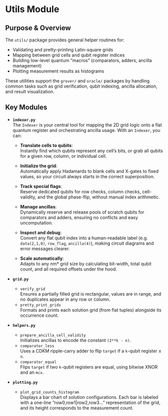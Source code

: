 # Utils Module

## Purpose & Overview

The `utils/` package provides general helper routines for:

- Validating and pretty-printing Latin-square grids  
- Mapping between grid cells and qubit register indices  
- Building low-level quantum “macros” (comparators, adders, ancilla management)  
- Plotting measurement results as histograms  

These utilities support the `grover/` and `oracle/` packages by handling common tasks such as grid verification, qubit indexing, ancilla allocation, and result visualization.

## Key Modules

- **`indexer.py`**  
  The `Indexer` is your central tool for mapping the 2D grid logic onto a flat quantum register and orchestrating ancilla usage. With an `Indexer`, you can:

  - **Translate cells to qubits**:  
    Instantly find which qubits represent any cell’s bits, or grab all qubits for a given row, column, or individual cell.

  - **Initialize the grid**:  
    Automatically apply Hadamards to blank cells and X-gates to fixed values, so your circuit always starts in the correct superposition.

  - **Track special flags**:  
    Reserve dedicated qubits for row checks, column checks, cell-validity, and the global phase-flip, without manual index arithmetic.

  - **Manage ancillas**:  
    Dynamically reserve and release pools of scratch qubits for comparators and adders, ensuring no conflicts and easy uncomputation.

  - **Inspect and debug**:  
    Convert any flat qubit index into a human-readable label (e.g. `data(2,1,0)`, `row_flag`, `ancilla(4)`), making circuit diagrams and error messages clearer.

  - **Scale automatically**:  
    Adapts to any *n*m* grid size by calculating bit-width, total qubit count, and all required offsets under the hood.


- **`grid.py`**  
  - `verify_grid`  
    Ensures a partially filled grid is rectangular, values are in range, and no duplicates appear in any row or column.  
  - `pretty_print_grids`  
    Formats and prints each solution grid (from flat tuples) alongside its occurrence count.

- **`helpers.py`**  
  - `prepare_ancilla_cell_validity`  
    Initializes ancillas to encode the constant `(2**k - n)`.  
  - `comparator_less`  
    Uses a CDKM ripple-carry adder to flip `target` if a `k`-qubit register ≥ `n`.  
  - `comparator_equal`  
    Flips `target` if two `k`-qubit registers are equal, using bitwise XNOR and an `mcx`.  

- **`plotting.py`**  
  - `plot_grid_counts_histogram`  
    Displays a bar chart of solution configurations. Each bar is labeled with a one-line “row0,row1|row2,row3…” representation of the grid, and its height corresponds to the measurement count.

 
